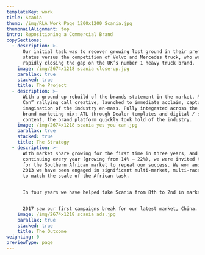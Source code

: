 ```yaml
---
templateKey: work
title: Scania
thumb: /img/RLA_Work_Page_1200x1200_Scania.jpg
thumbnailAlignment: top
intro: Repositioning a Commercial Brand
copySections:
  - description: >-
      Our initial task was to recover growing lost ground in their premium
      status versus the competition of Volvo and Mercedes truck, who were
      rapidly closing the gap on the UK’s number 1 heavy truck brand.
    image: /img/2674x1218 scania close-up.jpg
    parallax: true
    stacked: true
    title: The Project
  - description: >-
      With a ground-up rebuild of the brands statement in the market, RLA’s “You
      Can” rallying call creative, launched to immediate acclaim, capturing the
      imagination of the industry en-mass. Fully integrated across the entire
      brand marketing mix; ATL through Dealer templates and digital / social
      content, the brand platform quickly took hold of the industry.
    image: /img/2674x1218 scania yes you can.jpg
    parallax: true
    stacked: true
    title: The Strategy
  - description: >-
      With market share growing for the first time in three years, and
      continuing every year (growing from 14% – 22%), we were invited to pitch
      for the Southern African market to repeat our success. We won and since
      2013 we have been engaged in significant multi-market, multi-race creative
      to match the scale of the African task. 


      In four years we have helped take Scania from 8th to 2nd in market. 


      2017 saw our first campaigns break for our latest market, China.
    image: /img/2674x1218 scania ads.jpg
    parallax: true
    stacked: true
    title: The Outcome
weighting: 0
previewType: page
---
```


